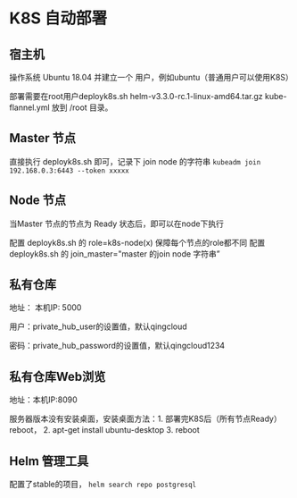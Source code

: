 # K8S 自动部署

## 宿主机

操作系统 Ubuntu 18.04 并建立一个 用户，例如ubuntu（普通用户可以使用K8S）

部署需要在root用户deployk8s.sh  helm-v3.3.0-rc.1-linux-amd64.tar.gz  kube-flannel.yml 放到 /root 目录。



## Master 节点

直接执行 deployk8s.sh 即可，记录下 join node 的字符串 `kubeadm join 192.168.0.3:6443 --token xxxxx  `



## Node 节点

当Master 节点的节点为 Ready 状态后，即可以在node下执行

配置 deployk8s.sh 的 role=k8s-node(x) 保障每个节点的role都不同
配置 deployk8s.sh 的 join_master="master 的join node 字符串”



## 私有仓库

地址： 本机IP: 5000

用户：private_hub_user的设置值，默认qingcloud

密码：private_hub_password的设置值，默认qingcloud1234



## 私有仓库Web浏览

地址：本机IP:8090

服务器版本没有安装桌面，安装桌面方法：1. 部署完K8S后（所有节点Ready）reboot， 2. apt-get install ubuntu-desktop 3. reboot



## Helm 管理工具

配置了stable的项目， `helm search repo postgresql`




